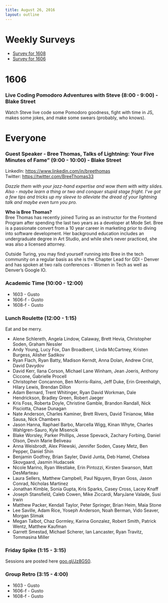 ```yaml
---
title: August 26, 2016
layout: outline
---
```


# Weekly Surveys

* [Survey for 1608](https://goo.gl/forms/vxW8MUb04I3Wy1Zi2)
* [Survey for 1606](https://goo.gl/forms/2C8JZmMV0ZJZstz33)

# 1606

###  Live Coding Pomodoro Adventures with Steve (8:00 - 9:00) - Blake Street

Watch Steve live code some Pomodoro goodness, fight with time in JS, makes some jokes, and make some swears (probably, who knows).

# Everyone

### Guest Speaker - Bree Thomas, Talks of Lightning: Your Five Minutes of Fame” (9:00 - 10:00) - Blake Street
LinkedIn: https://www.linkedin.com/in/breethomas  
Twitter: https://twitter.com/BreeThomas33  

_Dazzle them with your jazz-hand expertise and wow them with witty slides. Also - maybe learn a thing or two and conquer stupid stage fright. I’ve got a few tips and tricks up my sleeve to alleviate the dread of your lightning talk and maybe even turn you pro._

**Who is Bree Thomas?**  
Bree Thomas has recently joined Turing as an instructor for the Frontend Program after spending the last two years as a developer at Mode Set. Bree is a passionate convert from a 10 year career in marketing prior to diving into software development. Her background education includes an undergraduate degree in Art Studio, and while she’s never practiced, she was also a licensed attorney.  

Outside Turing, you may find yourself running into Bree in the tech community on a regular basis as she is the Chapter Lead for GDI - Denver and has spoken at two rails conferences - Women in Tech as well as Denver’s Google IO.


### Academic Time (10:00 - 12:00)

* 1603 - Gusto
* 1606-f - Gusto
* 1608-f - Gusto

### Lunch Roulette (12:00 - 1:15)
Eat and be merry.  

* Alene Schlereth, Angela Lindow, Calaway, Brett Hevia, Christopher Soden, Graham Nessler
* Andy Young, Lucy Fox, Dan Broadbent, Linda McCartney, Kristen Burgess, Alisher Sadikov
* Ryan Flach, Ryan Batty, Madison Kerndt, Anna Dolan, Andrew Crist, David Davydov
* David Kerr, Ilana Corson, Michael Lane Winham, Jean Joeris, Anthony Ciccone, Gabrielle Procell
* Christopher Concannon, Ben Morris-Rains, Jeff Duke, Erin Greenhalgh, Hilary Lewis, Brendan Dillon
* Adam Bernard, Trent Whitinger, Ryan David Workman, Dale Hendrickson, Bradley Green, Robert Jaeger
* Kris Foss, Roberta Doyle, Christine Gamble, Brandon Randall, Nick Pisciotta, Chase Dunagan
* Nate Anderson, Charles Kaminer, Brett Rivers, David Tinianow, Mike Sausa, Nick Chambers
* Jason Hanna, Raphael Barbo, Marcella Wigg, Kinan Whyte, Charles Wahlgren-Sauro, Kyle Misencik
* Blake Worsley, Parker Phillips, Jesse Spevack, Zachary Forbing, Daniel Olson, Devin Marie Beliveau
* Anna Weisbrodt, Alex Pilewski, Jennifer Soden, Casey Metz, Ben Pepper, Daniel Shin
* Benjamin Godfrey, Brian Sayler, David Junta, Deb Hamel, Chelsea Skovgaard, Jasmin Hudacsek
* Nicole Marino, Ryan Westlake, Erin Pintozzi, Kirsten Swanson, Matt DesMarteau
* Laura Sellers, Matthew Campbell, Paul Nguyen, Bryan Goss, Jason Conrad, Nicholas Martinez
* Jonathan Kimble, Sonia Gupta, Kris Sparks, Casey Cross, Lacey Knaff
* Joseph Stansfield, Caleb Cowen, Mike Ziccardi, MaryJane Valade, Susi Irwin
* Matthew Packer, Kendall Taylor, Peter Springer, Brian Heim, Maia Stone
* Lee Saville, Adam Rice, Yoseph Anderson, Noah Berman, Vido Seaver, Morgan Slimak
* Megan Talbot, Chaz Gormley, Karina Gonzalez, Robert Smith, Patrick Wentz, Matthew Kaufman
* Garrett Smestad, Michael Scherer, Ian Lancaster, Ryan Travitz, Tommasina Miller

### Friday Spike (1:15 - 3:15)
Sessions are posted here [goo.gl/Jz8GS0](https://goo.gl/Jz8GS0).

### Group Retro (3:15 - 4:00)
* 1603 - Gusto
* 1606-f - Gusto
* 1608-f - Gusto
